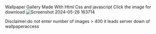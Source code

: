
Wallpaper Gallery Made With Html Css and javascript
Click the image for download 
![Screenshot 2024-05-26 163714](https://github.com/C0DEGamer/WALLPAPER-GALLERY/assets/154326486/3e4db8bd-87cd-4cc1-87a5-51345293ed76)

Disclaimer:do not enter number of images > 400 it leads server down of wallpaperaccess
